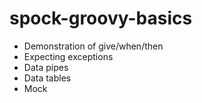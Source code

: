 # spock-groovy-basics

- Demonstration of give/when/then
- Expecting exceptions
- Data pipes
- Data tables
- Mock

